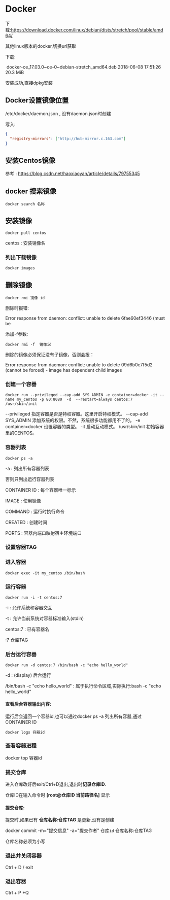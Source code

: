 # Docker

下载:https://download.docker.com/linux/debian/dists/stretch/pool/stable/amd64/

其他linux版本的docker,切换url获取

下载:

​	docker-ce_17.03.0~ce-0~debian-stretch_amd64.deb                                       2018-06-08 17:51:26 20.3 MiB

安装成功,直接dpkg安装

## Docker设置镜像位置

/etc/docker/daemon.json  , 没有daemon.json时创建

写入:

```json
{
  "registry-mirrors": ["http://hub-mirror.c.163.com"]
}
```



## 安装Centos镜像

参考 : https://blog.csdn.net/haoxiaoyan/article/details/79755345

## docker 搜索镜像

```shell
docker search 名称
```

## 安装镜像

```shel
docker pull centos
```

centos : 安装镜像名

### 列出下载镜像

```
docker images
```

## 删除镜像

```
docker rmi 镜像 id
```

  删除时报错:

Error response from daemon: conflict: unable to delete 6fae60ef3446 (must be

添加-f参数:

```
docker rmi -f  镜像id
```

删除的镜像必须保证没有子镜像，否则会报：

Error response from daemon: conflict: unable to delete 09d6b0c7f5d2 (cannot be forced) - image has dependent child images

### 创建一个容器

```
docker run --privileged --cap-add SYS_ADMIN -e container=docker -it --name my_centos -p 80:8080  -d  --restart=always centos:7 /usr/sbin/init  
```

--privileged 指定容器是否是特权容器。这里开启特权模式。
--cap-add SYS_ADMIN 添加系统的权限。不然，系统很多功能都用不了的。
-e container=docker 设置容器的类型。
-it 启动互动模式。
/usr/sbin/init  初始容器里的CENTOS。

### 容器列表

```shell
docker ps -a
```

-a : 列出所有容器列表

否则只列出运行容器列表

CONTAINER ID : 每个容器唯一标示

IMAGE	: 	使用镜像

COMMAND : 运行时执行命令

CREATED : 创建时间

PORTS	: 	容器内端口映射宿主环境端口

### 设置容器TAG



### 进入容器

```shell
docker exec -it my_centos /bin/bash
```

### 运行容器

```shell
docker run -i -t centos:7
```

-i :  允许系统和容器交互

-t : 允许当前系统对容器标准输入(stdin)

centos:7 :  已有容器名

:7 仓库TAG



### 后台运行容器

```shell
docker run -d centos:7 /bin/bash -c "echo hello_world"
```

-d : (display)	后台运行

/bin/bash -c "echo hello_world"		: 	属于执行命令区域,实际执行:bash -c "echo hello_world"



#### 查看后台容器输出内容:

运行后会返回一个容器id,也可以通过docker ps -a 列出所有容器,通过CONTAINER ID 

```shell
docker logs 容器id
```

### 查看容器进程

docker top 容器id

### 提交仓库

进入仓库改好后exit/Ctrl+D退出,退出时**记录仓库ID**.

仓库ID在输入命令时 **[root@仓库ID 当前路径名]** 显示

#### 提交仓库:

提交时,如果已有 **仓库名称:仓库TAG**   是更新,没有是创建

docker commit -m="提交信息" -a="提交作者" 仓库`id` 仓库名称:仓库TAG 

仓库名称必须为小写

### 退出并关闭容器

Ctrl + D / exit

### 退出容器

Ctrl + P +Q

